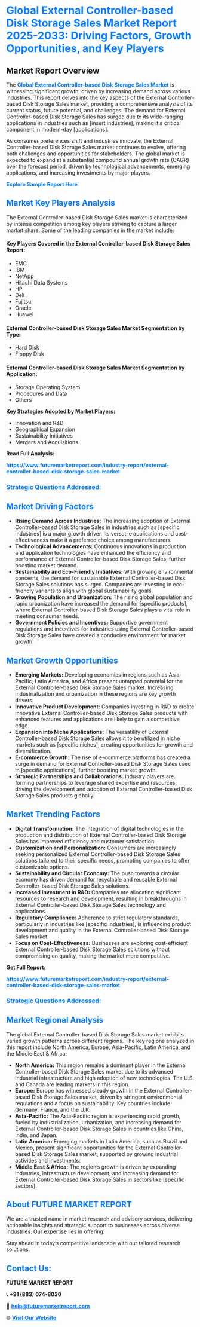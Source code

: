 <h1 style="color: #007BFF;">Global External Controller-based Disk Storage Sales Market Report 2025-2033: Driving Factors, Growth Opportunities, and Key Players</h1>

<section id="overview">
<h2>Market Report Overview</h2>
<p>The <a href="https://www.futuremarketreport.com/industry-report/external-controller-based-disk-storage-sales-market" style="color: #007BFF; text-decoration: none;"><strong>Global External Controller-based Disk Storage Sales Market</strong></a> is witnessing significant growth, driven by increasing demand across various industries. This report delves into the key aspects of the External Controller-based Disk Storage Sales market, providing a comprehensive analysis of its current status, future potential, and challenges. The demand for External Controller-based Disk Storage Sales has surged due to its wide-ranging applications in industries such as [insert industries], making it a critical component in modern-day [applications].</p>
<p>As consumer preferences shift and industries innovate, the External Controller-based Disk Storage Sales market continues to evolve, offering both challenges and opportunities for stakeholders. The global market is expected to expand at a substantial compound annual growth rate (CAGR) over the forecast period, driven by technological advancements, emerging applications, and increasing investments by major players.</p>
</section>

<section id="overview">
<p><a href="https://www.futuremarketreport.com/request-sample/reportId=103919" style="color: #007BFF; text-decoration: none;"><strong>Explore Sample Report Here</strong></a></p>
</section>

<section id="key-players">
<h2 style="color: #007BFF;">Market Key Players Analysis</h2>
<p>The External Controller-based Disk Storage Sales market is characterized by intense competition among key players striving to capture a larger market share. Some of the leading companies in the market include:</p>
<h4>Key Players Covered in the External Controller-based Disk Storage Sales Report:</h4>
<ul><li>EMC</li><li>IBM</li><li>NetApp</li><li>Hitachi Data Systems</li><li>HP</li><li>Dell</li><li>Fujitsu</li><li>Oracle</li><li>Huawei</li></ul>
<h4>External Controller-based Disk Storage Sales Market Segmentation by Type:</h4>
<ul><li>Hard Disk</li><li>Floppy Disk</li></ul>

<h4>External Controller-based Disk Storage Sales Market Segmentation by Application:</h4>
<ul><li>Storage Operating System</li><li>Procedures and Data</li><li>Others</li></ul>
<p><strong>Key Strategies Adopted by Market Players:</strong></p>
<ul>
<li>Innovation and R&D</li>
<li>Geographical Expansion</li>
<li>Sustainability Initiatives</li>
<li>Mergers and Acquisitions</li>
</ul>
</section>

<section>
<p><strong>Read Full Analysis: </strong></p><a href="https://www.futuremarketreport.com/industry-report/external-controller-based-disk-storage-sales-market" style="color: #007BFF; text-decoration: none;"><strong>https://www.futuremarketreport.com/industry-report/external-controller-based-disk-storage-sales-market</strong></a>
<h3 style="color: #007BFF;">Strategic Questions Addressed:</h3>
</section>

<section id="driving-factors">
<h2 style="color: #007BFF;">Market Driving Factors</h2>
<ul>
<li><strong>Rising Demand Across Industries:</strong> The increasing adoption of External Controller-based Disk Storage Sales in industries such as [specific industries] is a major growth driver. Its versatile applications and cost-effectiveness make it a preferred choice among manufacturers.</li>
<li><strong>Technological Advancements:</strong> Continuous innovations in production and application technologies have enhanced the efficiency and performance of External Controller-based Disk Storage Sales, further boosting market demand.</li>
<li><strong>Sustainability and Eco-Friendly Initiatives:</strong> With growing environmental concerns, the demand for sustainable External Controller-based Disk Storage Sales solutions has surged. Companies are investing in eco-friendly variants to align with global sustainability goals.</li>
<li><strong>Growing Population and Urbanization:</strong> The rising global population and rapid urbanization have increased the demand for [specific products], where External Controller-based Disk Storage Sales plays a vital role in meeting consumer needs.</li>
<li><strong>Government Policies and Incentives:</strong> Supportive government regulations and incentives for industries using External Controller-based Disk Storage Sales have created a conducive environment for market growth.</li>
</ul>
</section>

<section id="growth-opportunities">
<h2 style="color: #007BFF;">Market Growth Opportunities</h2>
<ul>
<li><strong>Emerging Markets:</strong> Developing economies in regions such as Asia-Pacific, Latin America, and Africa present untapped potential for the External Controller-based Disk Storage Sales market. Increasing industrialization and urbanization in these regions are key growth drivers.</li>
<li><strong>Innovative Product Development:</strong> Companies investing in R&D to create innovative External Controller-based Disk Storage Sales products with enhanced features and applications are likely to gain a competitive edge.</li>
<li><strong>Expansion into Niche Applications:</strong> The versatility of External Controller-based Disk Storage Sales allows it to be utilized in niche markets such as [specific niches], creating opportunities for growth and diversification.</li>
<li><strong>E-commerce Growth:</strong> The rise of e-commerce platforms has created a surge in demand for External Controller-based Disk Storage Sales used in [specific applications], further boosting market growth.</li>
<li><strong>Strategic Partnerships and Collaborations:</strong> Industry players are forming partnerships to leverage shared expertise and resources, driving the development and adoption of External Controller-based Disk Storage Sales products globally.</li>
</ul>
</section>

<section id="trending-factors">
<h2 style="color: #007BFF;">Market Trending Factors</h2>
<ul>
<li><strong>Digital Transformation:</strong> The integration of digital technologies in the production and distribution of External Controller-based Disk Storage Sales has improved efficiency and customer satisfaction.</li>
<li><strong>Customization and Personalization:</strong> Consumers are increasingly seeking personalized External Controller-based Disk Storage Sales solutions tailored to their specific needs, prompting companies to offer customizable options.</li>
<li><strong>Sustainability and Circular Economy:</strong> The push towards a circular economy has driven demand for recyclable and reusable External Controller-based Disk Storage Sales solutions.</li>
<li><strong>Increased Investment in R&D:</strong> Companies are allocating significant resources to research and development, resulting in breakthroughs in External Controller-based Disk Storage Sales technology and applications.</li>
<li><strong>Regulatory Compliance:</strong> Adherence to strict regulatory standards, particularly in industries like [specific industries], is influencing product development and quality in the External Controller-based Disk Storage Sales market.</li>
<li><strong>Focus on Cost-Effectiveness:</strong> Businesses are exploring cost-efficient External Controller-based Disk Storage Sales solutions without compromising on quality, making the market more competitive.</li>
</ul>
</section>

<section>
<p><strong>Get Full Report: </strong></p><a href="https://www.futuremarketreport.com/industry-report/external-controller-based-disk-storage-sales-market" style="color: #007BFF; text-decoration: none;"><strong>https://www.futuremarketreport.com/industry-report/external-controller-based-disk-storage-sales-market</strong></a>
<h3 style="color: #007BFF;">Strategic Questions Addressed:</h3>
</section>


<section id="regional-analysis">
<h2 style="color: #007BFF;">Market Regional Analysis</h2>
<p>The global External Controller-based Disk Storage Sales market exhibits varied growth patterns across different regions. The key regions analyzed in this report include North America, Europe, Asia-Pacific, Latin America, and the Middle East & Africa:</p>
<ul>
<li><strong>North America:</strong> This region remains a dominant player in the External Controller-based Disk Storage Sales market due to its advanced industrial infrastructure and high adoption of new technologies. The U.S. and Canada are leading markets in this region.</li>
<li><strong>Europe:</strong> Europe has witnessed steady growth in the External Controller-based Disk Storage Sales market, driven by stringent environmental regulations and a focus on sustainability. Key countries include Germany, France, and the U.K.</li>
<li><strong>Asia-Pacific:</strong> The Asia-Pacific region is experiencing rapid growth, fueled by industrialization, urbanization, and increasing demand for External Controller-based Disk Storage Sales in countries like China, India, and Japan.</li>
<li><strong>Latin America:</strong> Emerging markets in Latin America, such as Brazil and Mexico, present significant opportunities for the External Controller-based Disk Storage Sales market, supported by growing industrial activities and investments.</li>
<li><strong>Middle East & Africa:</strong> The region’s growth is driven by expanding industries, infrastructure development, and increasing demand for External Controller-based Disk Storage Sales in sectors like [specific sectors].</li>
</ul>
</section>

<footer>
<h2 style="color: #007BFF;">About FUTURE MARKET REPORT</h2>
<p>We are a trusted name in market research and advisory services, delivering actionable insights and strategic support to businesses across diverse industries. Our expertise lies in offering:</p>

<p>Stay ahead in today’s competitive landscape with our tailored research solutions.</p>

<h2 style="color: #007BFF;">Contact Us:</h2>
<p><strong>FUTURE MARKET REPORT</strong></p>
<p>📞 <strong>+91 (883) 074-8030</strong></p>
<p>📧 <strong><a href="mailto:help@futuremarketreport.com" style="color: #007BFF;">help@futuremarketreport.com</a></strong></p>
<p>🌐 <strong><a href="https://www.futuremarketreport.com/" style="color: #007BFF;">Visit Our Website</a></strong></p>
</footer>